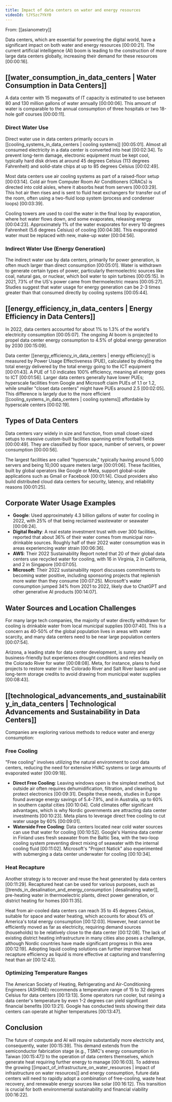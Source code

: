 ```yaml
---
title: Impact of data centers on water and energy resources
videoId: tJYSzc7YkY0
---
```


From: [[asianometry]] <br/> 

Data centers, which are essential for powering the digital world, have a significant impact on both water and energy resources <a class="yt-timestamp" data-t="00:00:21">[00:00:21]</a>. The current artificial intelligence (AI) boom is leading to the construction of more large data centers globally, increasing their demand for these resources <a class="yt-timestamp" data-t="00:00:16">[00:00:16]</a>.

## [[water_consumption_in_data_centers | Water Consumption in Data Centers]]

A data center with 15 megawatts of IT capacity is estimated to use between 80 and 130 million gallons of water annually <a class="yt-timestamp" data-t="00:00:06">[00:00:06]</a>. This amount of water is comparable to the annual consumption of three hospitals or two 18-hole golf courses <a class="yt-timestamp" data-t="00:00:11">[00:00:11]</a>.

### Direct Water Use

Direct water use in data centers primarily occurs in [[cooling_systems_in_data_centers | cooling systems]] <a class="yt-timestamp" data-t="00:05:01">[00:05:01]</a>. Almost all consumed electricity in a data center is converted into heat <a class="yt-timestamp" data-t="00:02:34">[00:02:34]</a>. To prevent long-term damage, electronic equipment must be kept cool, typically hard disk drives at around 45 degrees Celsius (113 degrees Fahrenheit) and solid-state chips at up to 85 degrees Celsius <a class="yt-timestamp" data-t="00:02:49">[00:02:49]</a>.

Most data centers use air cooling systems as part of a raised-floor setup <a class="yt-timestamp" data-t="00:03:14">[00:03:14]</a>. Cold air from Computer Room Air Conditioners (CRACs) is directed into cold aisles, where it absorbs heat from servers <a class="yt-timestamp" data-t="00:03:29">[00:03:29]</a>. This hot air then rises and is sent to fluid heat exchangers for transfer out of the room, often using a two-fluid loop system (process and condenser loops) <a class="yt-timestamp" data-t="00:03:39">[00:03:39]</a>.

Cooling towers are used to cool the water in the final loop by evaporation, where hot water flows down, and some evaporates, releasing energy <a class="yt-timestamp" data-t="00:04:23">[00:04:23]</a>. Approximately 1% of the water evaporates for every 10 degrees Fahrenheit (5.6 degrees Celsius) of cooling <a class="yt-timestamp" data-t="00:04:38">[00:04:38]</a>. This evaporated water must be replaced with new, make-up water <a class="yt-timestamp" data-t="00:04:56">[00:04:56]</a>.

### Indirect Water Use (Energy Generation)

The indirect water use by data centers, primarily for power generation, is often much larger than direct consumption <a class="yt-timestamp" data-t="00:05:01">[00:05:01]</a>. Water is withdrawn to generate certain types of power, particularly thermoelectric sources like coal, natural gas, or nuclear, which boil water to spin turbines <a class="yt-timestamp" data-t="00:05:15">[00:05:15]</a>. In 2021, 73% of the US's power came from thermoelectric means <a class="yt-timestamp" data-t="00:05:27">[00:05:27]</a>. Studies suggest that water usage for energy generation can be 2-3 times greater than that consumed directly by cooling systems <a class="yt-timestamp" data-t="00:05:44">[00:05:44]</a>.

## [[energy_efficiency_in_data_centers | Energy Efficiency in Data Centers]]

In 2022, data centers accounted for about 1% to 1.3% of the world's electricity consumption <a class="yt-timestamp" data-t="00:05:07">[00:05:07]</a>. The ongoing AI boom is projected to propel data center energy consumption to 4.5% of global energy generation by 2030 <a class="yt-timestamp" data-t="00:15:09">[00:15:09]</a>.

Data center [[energy_efficiency_in_data_centers | energy efficiency]] is measured by Power Usage Effectiveness (PUE), calculated by dividing the total energy delivered by the total energy going to the ICT equipment <a class="yt-timestamp" data-t="00:01:43">[00:01:43]</a>. A PUE of 1.0 indicates 100% efficiency, meaning all energy goes to ICT <a class="yt-timestamp" data-t="00:01:56">[00:01:56]</a>. Larger data centers generally have lower PUEs; hyperscale facilities from Google and Microsoft claim PUEs of 1.1 or 1.2, while smaller "closet data centers" might have PUEs around 2.5 <a class="yt-timestamp" data-t="00:02:05">[00:02:05]</a>. This difference is largely due to the more efficient [[cooling_systems_in_data_centers | cooling systems]] affordable by hyperscale centers <a class="yt-timestamp" data-t="00:02:19">[00:02:19]</a>.

## Types of Data Centers

Data centers vary widely in size and function, from small closet-sized setups to massive custom-built facilities spanning entire football fields <a class="yt-timestamp" data-t="00:00:49">[00:00:49]</a>. They are classified by floor space, number of servers, or power consumption <a class="yt-timestamp" data-t="00:00:56">[00:00:56]</a>.

The largest facilities are called "hyperscale," typically having around 5,000 servers and being 10,000 square meters large <a class="yt-timestamp" data-t="00:01:06">[00:01:06]</a>. These facilities, built by global operators like Google or Meta, support global-scale applications such as Gmail or Facebook <a class="yt-timestamp" data-t="00:01:14">[00:01:14]</a>. Cloud providers also build distributed cloud data centers for security, latency, and reliability reasons <a class="yt-timestamp" data-t="00:01:25">[00:01:25]</a>.

## Corporate Water Usage Examples

*   **Google**: Used approximately 4.3 billion gallons of water for cooling in 2022, with 25% of that being reclaimed wastewater or seawater <a class="yt-timestamp" data-t="00:06:24">[00:06:24]</a>.
*   **Digital Realty**: A real estate investment trust with over 300 facilities, reported that about 36% of their water comes from municipal non-drinkable sources. Roughly half of their 2022 water consumption was in areas experiencing water strain <a class="yt-timestamp" data-t="00:06:36">[00:06:36]</a>.
*   **AWS**: Their 2022 Sustainability Report noted that 20 of their global data centers use recycled water for cooling, with 16 in Virginia, 2 in California, and 2 in Singapore <a class="yt-timestamp" data-t="00:07:05">[00:07:05]</a>.
*   **Microsoft**: Their 2022 sustainability report discusses commitments to becoming water positive, including sponsoring projects that replenish more water than they consume <a class="yt-timestamp" data-t="00:07:25">[00:07:25]</a>. Microsoft's water consumption jumped 34% from 2021 to 2022, likely due to ChatGPT and other generative AI products <a class="yt-timestamp" data-t="00:14:07">[00:14:07]</a>.

## Water Sources and Location Challenges

For many large tech companies, the majority of water directly withdrawn for cooling is drinkable water from local municipal supplies <a class="yt-timestamp" data-t="00:07:40">[00:07:40]</a>. This is a concern as 40-50% of the global population lives in areas with water scarcity, and many data centers need to be near large population centers <a class="yt>00:07:54">[00:07:54]</a>.

Arizona, a leading state for data center development, is sunny and business-friendly but experiences drought conditions and relies heavily on the Colorado River for water <a class="yt-timestamp" data-t="00:08:08">[00:08:08]</a>. Meta, for instance, plans to fund projects to restore water in the Colorado River and Salt River basins and use long-term storage credits to avoid drawing from municipal water supplies <a class="yt-timestamp" data-t="00:08:43">[00:08:43]</a>.

## [[technological_advancements_and_sustainability_in_data_centers | Technological Advancements and Sustainability in Data Centers]]

Companies are exploring various methods to reduce water and energy consumption:

### Free Cooling

"Free cooling" involves utilizing the natural environment to cool data centers, reducing the need for extensive HVAC systems or large amounts of evaporated water <a class="yt-timestamp" data-t="00:09:18">[00:09:18]</a>.

*   **Direct Free Cooling**: Leaving windows open is the simplest method, but outside air often requires dehumidification, filtration, and cleaning to protect electronics <a class="yt-timestamp" data-t="00:09:31">[00:09:31]</a>. Despite these needs, studies in Europe found average energy savings of 5.4-7.9%, and in Australia, up to 60% in southern capital cities <a class="yt-timestamp" data-t="00:09:56">[00:10:04]</a>. Cold climates offer significant advantages, which is why Nordic governments are attracting data center investments <a class="yt-timestamp" data-t="00:10:23">[00:10:23]</a>. Meta plans to leverage direct free cooling to cut water usage by 60% <a class="yt-timestamp" data-t="00:09:01">[00:09:01]</a>.
*   **Waterside Free Cooling**: Data centers located near cold water sources can use that water for cooling <a class="yt-timestamp" data-t="00:10:52">[00:10:52]</a>. Google's Hamina data center in Finland uses fresh seawater from the Baltic Sea, with the two-loop cooling system preventing direct mixing of seawater with the internal cooling fluid <a class="yt-timestamp" data-t="00:11:02">[00:11:02]</a>. Microsoft's "Project Natick" also experimented with submerging a data center underwater for cooling <a class="yt-timestamp" data-t="00:10:34">[00:10:34]</a>.

### Heat Recapture

Another strategy is to recover and reuse the heat generated by data centers <a class="yt-timestamp" data-t="00:11:29">[00:11:29]</a>. Recaptured heat can be used for various purposes, such as [[trends_in_desalination_and_energy_consumption | desalinating water]], pre-heating water in thermoelectric plants, direct power generation, or district heating for homes <a class="yt-timestamp" data-t="00:11:35">[00:11:35]</a>.

Heat from air-cooled data centers can reach 35 to 45 degrees Celsius, suitable for space and water heating, which accounts for about 6% of America's total energy consumption <a class="yt-timestamp" data-t="00:11:50">[00:12:03]</a>. However, heat cannot be efficiently moved as far as electricity, requiring demand sources (households) to be relatively close to the data center <a class="yt-timestamp" data-t="00:12:08">[00:12:08]</a>. The lack of existing district heating infrastructure in many cities also poses a challenge, although Nordic countries have made significant progress in this area <a class="yt-timestamp" data-t="00:12:19">[00:12:19]</a>. Adopting liquid cooling solutions can further improve heat recapture efficiency as liquid is more effective at capturing and transferring heat than air <a class="yt-timestamp" data-t="00:12:43">[00:12:43]</a>.

### Optimizing Temperature Ranges

The American Society of Heating, Refrigerating and Air-Conditioning Engineers (ASHRAE) recommends a temperature range of 15 to 32 degrees Celsius for data centers <a class="yt-timestamp" data-t="00:13:13">[00:13:13]</a>. Some operators run cooler, but raising a data center's temperature by even 1-2 degrees can yield significant financial benefits <a class="yt-timestamp" data-t="00:13:21">[00:13:21]</a>. Google has conducted tests showing their data centers can operate at higher temperatures <a class="yt-timestamp" data-t="00:13:47">[00:13:47]</a>.

## Conclusion

The future of compute and AI will require substantially more electricity and, consequently, water <a class="yt-timestamp" data-t="00:15:39">[00:15:39]</a>. This demand extends from the semiconductor fabrication stage (e.g., TSMC's energy consumption in Taiwan <a class="yt-timestamp" data-t="00:15:47">[00:15:47]</a>) to the operation of data centers themselves, which generate heat requiring further energy to manage <a class="yt-timestamp" data-t="00:16:03">[00:16:03]</a>. To address the growing [[impact_of_infrastructure_on_water_resources | impact of infrastructure on water resources]] and energy consumption, future data centers will need to rapidly adopt a combination of free-cooling, waste heat recovery, and renewable energy sources like solar <a class="yt-timestamp" data-t="00:16:12">[00:16:12]</a>. This transition is crucial for both environmental sustainability and financial viability <a class="yt-timestamp" data-t="00:16:22">[00:16:22]</a>.